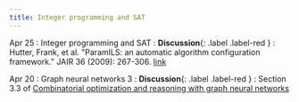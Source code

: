 ```yaml
---
title: Integer programming and SAT
---
```


Apr 25
: Integer programming and SAT
  : **Discussion**{: .label .label-red }
: Hutter, Frank, et al. "ParamILS: an automatic algorithm configuration framework." JAIR 36 (2009): 267-306. [link](https://www.jair.org/index.php/jair/article/download/10628/25415/)

Apr 20
: Graph neural networks 3
  : **Discussion**{: .label .label-red }
: Section 3.3 of [Combinatorial optimization and reasoning with graph neural networks](https://arxiv.org/pdf/2102.09544.pdf)
